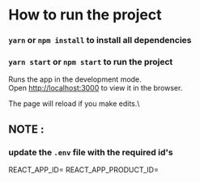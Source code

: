# How to run the project

### `yarn` or `npm install` to install all dependencies

### `yarn start` or `npm start` to run the project

Runs the app in the development mode.\
Open [http://localhost:3000](http://localhost:3000) to view it in the browser.

The page will reload if you make edits.\

## NOTE :

### update the `.env` file with the required id's

REACT_APP_ID=
REACT_APP_PRODUCT_ID=
